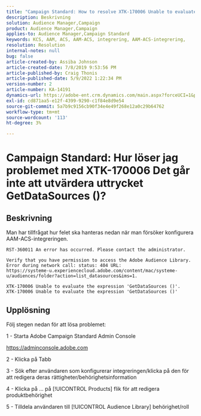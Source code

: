 ```yaml
---
title: "Campaign Standard: How to resolve XTK-170006 Unable to evaluate the expression 'GetDataSources ()' issue?"
description: Beskrivning
solution: Audience Manager,Campaign
product: Audience Manager,Campaign
applies-to: Audience Manager,Campaign Standard
keywords: KCS, AAM, ACS, AAM-ACS, integrering, AAM-ACS-integrering,
resolution: Resolution
internal-notes: null
bug: false
article-created-by: Assiba Johnson
article-created-date: 7/8/2019 9:53:56 PM
article-published-by: Craig Thonis
article-published-date: 5/9/2022 1:22:34 PM
version-number: 2
article-number: KA-14191
dynamics-url: https://adobe-ent.crm.dynamics.com/main.aspx?forceUCI=1&pagetype=entityrecord&etn=knowledgearticle&id=322eb0db-caa1-e911-a96a-000d3a34e213
exl-id: cd871aa5-e12f-4399-9290-c1f84e8d9e54
source-git-commit: 5a7b9c9156cb90f34e4e49f268e12a0c29b64762
workflow-type: tm+mt
source-wordcount: '113'
ht-degree: 3%

---
```


# Campaign Standard: Hur löser jag problemet med XTK-170006 Det går inte att utvärdera uttrycket GetDataSources ()?

## Beskrivning


Man har tillfrågat hur felet ska hanteras nedan när man försöker konfigurera AAM-ACS-integreringen.


```
RST-360011 An error has occurred. Please contact the administrator.

Verify that you have permission to access the Adobe Audience Library. 
Error during network call: status: 404 URL: 
https://systeme-u.experiencecloud.adobe.com/content/mac/systeme-u/audiences/folder?action=list_datasources&ims=1.

XTK-170006 Unable to evaluate the expression 'GetDataSources ()'.
XTK-170006 Unable to evaluate the expression 'GetDataSources ()'
```

## Upplösning


Följ stegen nedan för att lösa problemet:



1 - Starta Adobe Campaign Standard Admin Console

https://adminconsole.adobe.com

2 - Klicka på  Tabb

3 - Sök efter användaren som konfigurerar integreringen/klicka på den för att redigera deras rättigheter/behörighetsinformation

4 - Klicka på ... på [!UICONTROL Products] flik för att redigera produktbehörighet

5 - Tilldela användaren till [!UICONTROL Audience Library] behörighet/roll
